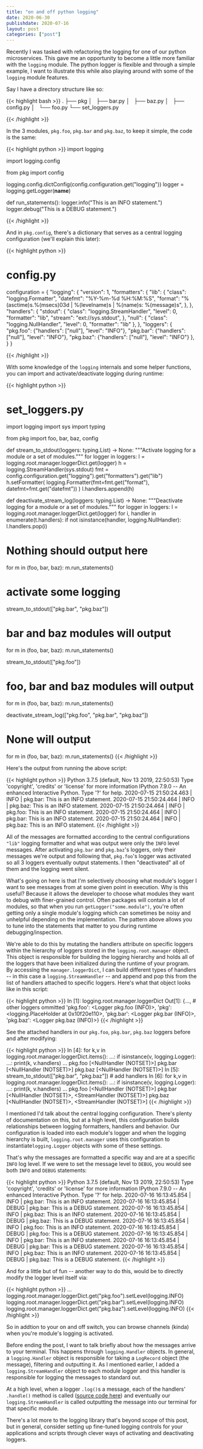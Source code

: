```yaml
---
title: "on and off python logging"
date: 2020-06-30
publishdate: 2020-07-16
layout: post
categories: ["post"]
---
```

Recently I was tasked with refactoring the logging for one of our python microservices. This gave me an opportunity to become a little more familiar with the `logging` module. The python logger is flexible and through a simple example, I want to illustrate this while also playing around with some of the `logging` module features.

Say I have a directory structure like so:

{{< highlight bash >}}
    .
    ├── pkg
    │   ├── bar.py
    │   ├── baz.py
    │   ├── config.py
    │   └── foo.py
    └── set_loggers.py

{{< /highlight >}}

In the 3 modules, `pkg.foo`, `pkg.bar` and `pkg.baz`, to keep it simple, the code is the same:

{{< highlight python >}}
import logging

import logging.config

from pkg import config

logging.config.dictConfig(config.configuration.get("logging"))
logger = logging.getLogger(__name__)

def run_statements():
    logger.info("This is an INFO statement.")
    logger.debug("This is a DEBUG statement.")

{{< /highlight >}}

And in `pkg.config`, there's a dictionary that serves as a central logging configuration (we'll explain this later):

{{< highlight python >}}
# config.py
configuration = {
    "logging": {
        "version": 1,
        "formatters": {
            "lib": {
                "class": "logging.Formatter",
                "datefmt": "%Y-%m-%d %H:%M:%S",
                "format": "%(asctime)s.%(msecs)03d | %(levelname)s | %(name)s: %(message)s",
            },
        },
        "handlers": {
            "stdout": {
                "class": "logging.StreamHandler",
                "level": 0,
                "formatter": "lib",
                "stream": "ext://sys.stdout",
            },
            "null": {
                "class": "logging.NullHandler",
                "level": 0,
                "formatter": "lib"
            },
        },
        "loggers": {
            "pkg.foo": {"handlers": ["null"], "level": "INFO"},
            "pkg.bar": {"handlers": ["null"], "level": "INFO"},
            "pkg.baz": {"handlers": ["null"], "level": "INFO"}
        },
    }
}

{{< /highlight >}}

With some knowledge of the `logging` internals and some helper functions, you can import and activate/deactivate logging during runtime:

{{< highlight python >}}
# set_loggers.py
import logging
import sys
import typing

from pkg import foo, bar, baz, config

def stream_to_stdout(loggers: typing.List) -> None:
    """Activate logging for a module or a set of modules."""
    for logger in loggers:
        l = logging.root.manager.loggerDict.get(logger)
        h = logging.StreamHandler(sys.stdout)
        fmt = config.configuration.get("logging").get("formatters").get("lib")
        h.setFormatter(
            logging.Formatter(fmt=fmt.get("format"), datefmt=fmt.get("datefmt"))
        )
        l.handlers.append(h)


def deactivate_stream_log(loggers: typing.List) -> None:
    """Deactivate logging for a module or a set of modules."""
    for logger in loggers:
        l = logging.root.manager.loggerDict.get(logger)
        for i, handler in enumerate(t.handlers):
            if not isinstance(handler, logging.NullHandler):
                l.handlers.pop(i)

# Nothing should output here

for m in  (foo, bar, baz):
    m.run_statements()

# activate some logging
stream_to_stdout(["pkg.bar", "pkg.baz"])

# bar and baz modules will output
for m in  (foo, bar, baz):
    m.run_statements()

stream_to_stdout(["pkg.foo"])

# foo, bar and baz modules will output
for m in  (foo, bar, baz):
    m.run_statements()

deactivate_stream_log(["pkg.foo", "pkg.bar", "pkg.baz"])

# None will output
for m in  (foo, bar, baz):
    m.run_statements()
{{< /highlight >}}

Here's the output from running the above script:

{{< highlight python >}}
Python 3.7.5 (default, Nov 13 2019, 22:50:53)
Type 'copyright', 'credits' or 'license' for more information
IPython 7.9.0 -- An enhanced Interactive Python. Type '?' for help.
2020-07-15 21:50:24.463 | INFO | pkg.bar: This is an INFO statement.
2020-07-15 21:50:24.464 | INFO | pkg.baz: This is an INFO statement.
2020-07-15 21:50:24.464 | INFO | pkg.foo: This is an INFO statement.
2020-07-15 21:50:24.464 | INFO | pkg.bar: This is an INFO statement.
2020-07-15 21:50:24.464 | INFO | pkg.baz: This is an INFO statement.
{{< /highlight >}}

All of the messages are formatted according to the central configurations `"lib"` logging formatter and what was output were only the `INFO` level messages. After activating `pkg.bar` and `pkg.baz`'s loggers, only their messages we're output and following that, `pkg.foo`'s logger was activated so all 3 loggers eventually output statements. I then "deactivated" all of them and the logging went silent.

What's going on here is that I'm selectively choosing what module's logger I want to see messages from at some given point in execution. Why is this useful? Because it allows the developer to choose what modules they want to debug with finer-grained control. Often packages will contain a lot of modules, so that when you run `getLogger("some.module")`, you're often getting only a single module's logging which can sometimes be noisy and unhelpful depending on the implementation. The pattern above allows you to tune into the statements that matter to you during runtime debugging/inspection.

We're able to do this by mutating the handlers attribute on specific loggers within the hierarchy of loggers stored in the `logging.root.manager` object. This object is responsible for building the logging hierarchy and holds all of the loggers that have been initialized during the runtime of your program. By accessing the `manager.loggerDict`, I can build different types of handlers -- in this case a `logging.StreamHandler` -- and append and pop this from the list of handlers attached to specific loggers. Here's what that object looks like in this script:

{{< highlight python >}}
In [1]: logging.root.manager.loggerDict
Out[1]:
{..., # other loggers ommitted
 'pkg.foo': <Logger pkg.foo (INFO)>,
 'pkg': <logging.PlaceHolder at 0x10f20e110>,
 'pkg.bar': <Logger pkg.bar (INFO)>,
 'pkg.baz': <Logger pkg.baz (INFO)>}
{{< /highlight >}}

See the attached handlers in our `pkg.foo`, `pkg.bar`, `pkg.baz` loggers before and after modifying:

{{< highlight python >}}
In [4]: for k,v in logging.root.manager.loggerDict.items():
   ...:     if isinstance(v, logging.Logger):
   ...:         print(k, v.handlers)
...
pkg.foo [<NullHandler (NOTSET)>]
pkg.bar [<NullHandler (NOTSET)>]
pkg.baz [<NullHandler (NOTSET)>]
In [5]: stream_to_stdout(["pkg.bar", "pkg.baz"]) # add handlers
In [6]: for k,v in logging.root.manager.loggerDict.items():
   ...:     if isinstance(v, logging.Logger):
   ...:         print(k, v.handlers)
...
pkg.foo [<NullHandler (NOTSET)>]
pkg.bar [<NullHandler (NOTSET)>, <StreamHandler <stdout> (NOTSET)>]
pkg.baz [<NullHandler (NOTSET)>, <StreamHandler <stdout> (NOTSET)>]
{{< /highlight >}}

I mentioned I'd talk about the central logging configuration. There's plenty of documentation on this, but at a high level, this configuration builds relationships between logging formatters, handlers and behavior. Our configuration is loaded into each module's logger and when the logging hierarchy is built, `logging.root.manager` uses this configuration to instantiate`logging.Logger` objects with some of these settings.

That's why the messages are formatted a specific way and are at a specific `INFO` log level. If we were to set the message level to `DEBUG`, you would see both `INFO` and `DEBUG` statements:

{{< highlight python >}}
Python 3.7.5 (default, Nov 13 2019, 22:50:53)
Type 'copyright', 'credits' or 'license' for more information
IPython 7.9.0 -- An enhanced Interactive Python. Type '?' for help.
2020-07-16 16:13:45.854 | INFO | pkg.bar: This is an INFO statement.
2020-07-16 16:13:45.854 | DEBUG | pkg.bar: This is a DEBUG statement.
2020-07-16 16:13:45.854 | INFO | pkg.baz: This is an INFO statement.
2020-07-16 16:13:45.854 | DEBUG | pkg.baz: This is a DEBUG statement.
2020-07-16 16:13:45.854 | INFO | pkg.foo: This is an INFO statement.
2020-07-16 16:13:45.854 | DEBUG | pkg.foo: This is a DEBUG statement.
2020-07-16 16:13:45.854 | INFO | pkg.bar: This is an INFO statement.
2020-07-16 16:13:45.854 | DEBUG | pkg.bar: This is a DEBUG statement.
2020-07-16 16:13:45.854 | INFO | pkg.baz: This is an INFO statement.
2020-07-16 16:13:45.854 | DEBUG | pkg.baz: This is a DEBUG statement.
{{< /highlight >}}

And for a little but of fun -- another way to do this, would be to directly modify the logger level itself via:

{{< highlight python >}}
...
logging.root.manager.loggerDict.get("pkg.foo").setLevel(logging.INFO)
logging.root.manager.loggerDict.get("pkg.bar").setLevel(logging.INFO)
logging.root.manager.loggerDict.get("pkg.baz").setLevel(logging.INFO)
{{< /highlight >}}

So in addtion to your on and off switch, you can browse channels (kinda) when you're module's logging is activated.

Before ending the post, I want to talk briefly about how the messages arrive to your terminal. This happens through `logging.Handler` objects. In general, a `logging.Handler` object is responsible for taking a `LogRecord` object (the message), filtering and outputting it.
As I mentioned earlier, I added a `logging.StreamHandler` object to each module logger and this handler is responsible for logging the messages to standard out.

At a high level, when a logger `.log()`s a message, each of the handlers' `.handle()` method is called ([source code here](https://github.com/python/cpython/blob/master/Lib/logging/__init__.py#L1651-#L1679)) and eventually our `logging.StreamHandler` is called outputting the message into our terminal for that specific module.

There's a lot more to the logging library that's beyond scope of this post, but in general, consider setting up fine-tuned logging controls for your applications and scripts through clever ways of activating and deactivating loggers.



